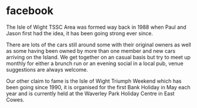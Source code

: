 # facebook

The Isle of Wight TSSC Area was formed way back in 1988 when Paul and Jason first had the idea, it has been going strong ever since. 

There are lots of the cars still around some with their original owners as well as some having been owned by more than one member and new cars arriving on the Island. We get together on an casual basis but try to meet up monthly for either a brunch run or an evening social in a local pub, venue suggestions are always welcome. 

Our other claim to fame is the Isle of Wight Triumph Weekend which has been going since 1990, it is organised for the first Bank Holiday in May each year and is currently held at the Waverley Park Holiday Centre in East Cowes.
